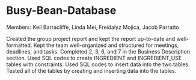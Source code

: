 # Busy-Bean-Database

Members: Keil Barracliffe, Linda Mei, Freidalyz Mojica, Jacob Parratto

Created the group project report and kept the report up-to-date and well-formatted.
Kept the team well-organized and structured for meetings, deadlines, and tasks. Completed 2, 3,
6, and 7 in the Business Description section. Used SQL codes to create INGREDIENT and
INGREDIENT_USE tables with constraints. Used SQL codes to insert data into the two tables.
Tested all of the tables by creating and inserting data into the tables.
